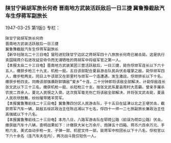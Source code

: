 ### 陕甘宁毙胡军旅长何奇  晋南地方武装活跃敌后一日三捷  冀鲁豫截敌汽车生俘蒋军副旅长

1947-03-25
第1版()
专栏：

    陕甘宁毙胡军旅长何奇
    晋南地方武装活跃敌后一日三捷
    冀鲁豫截敌汽车生俘蒋军副旅长
    【新华社陕北二十三日电】冒险进犯陕甘宁边区之蒋胡军四十八旅旅长何奇已被击毙。这是执行卖国贼蒋介石进攻延安命令而无谓牺牲的蒋胡军中将级军官之第一人。
    【本报太岳二十三日电】晋南地方武装某团三营活跃敌后，一日三捷，毙伤俘顽军连长以下六十五人，缴获步枪三十九支，机枪一挺。五日该部配合夏县游击队民兵伏击堰掌之敌，毙俘顽军四人，缴步枪两支。同日上午该部又在郭里村与顽军一个连遭遇，发生激战，俘顽排长以下十名，缴获步枪四支。同晚该部强袭尉郭镇敌“爱乡”十连，二十分钟即将该敌全部解决，计毙俘敌连长张文武以下三十三名，缴获机枪一挺、长短枪三十支。按张文武系夏县周村大恶霸，曾亲手屠杀农民二百余人，夏北人民恨之入骨。这次我军毫无伤亡将该敌全部解决，并将张文武击毙，夏县人民欢欣鼓舞，纷纷摧带猪羊劳军。
    【本报冀鲁豫前线二十三日电】冀鲁豫四分区人民游击队，于十五日在延津以北之王堪伏击，截获蒋军汽车一辆，毙敌五绥区政治主任陈远湘以下七名，俘四十一师一二七旅副旅长兼政治主任高强斌以下十八名。
    【本报冀鲁豫前线二十三日电】本月八日，八路军游击队在郓荷公路（前误为荷巨公路）伏击，缴获敌汽车十八辆，查明战果如下：计缴获大米七万余斤、炮弹五十四箱、蒋币六百余万元、手枪六支、美式自动步枪一支、子弹一部、机密文件一部，毙蒋军中校团长以下十八名，俘校官以下六十余名（连汽车夫在内），两次战斗我仅轻伤一人。
